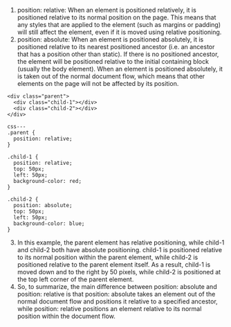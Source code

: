 1. position: relative: When an element is positioned relatively, it is positioned relative to its normal position on the page. This means that any styles that are applied to the element (such as margins or padding) will still affect the element, even if it is moved using relative positioning.
2. position: absolute: When an element is positioned absolutely, it is positioned relative to its nearest positioned ancestor (i.e. an ancestor that has a position other than static). If there is no positioned ancestor, the element will be positioned relative to the initial containing block (usually the body element). When an element is positioned absolutely, it is taken out of the normal document flow, which means that other elements on the page will not be affected by its position.
```
<div class="parent">
  <div class="child-1"></div>
  <div class="child-2"></div>
</div>

css---
.parent {
  position: relative;
}

.child-1 {
  position: relative;
  top: 50px;
  left: 50px;
  background-color: red;
}

.child-2 {
  position: absolute;
  top: 50px;
  left: 50px;
  background-color: blue;
}
```
3. In this example, the parent element has relative positioning, while child-1 and child-2 both have absolute positioning. child-1 is positioned relative to its normal position within the parent element, while child-2 is positioned relative to the parent element itself. As a result, child-1 is moved down and to the right by 50 pixels, while child-2 is positioned at the top left corner of the parent element.
4. So, to summarize, the main difference between position: absolute and position: relative is that position: absolute takes an element out of the normal document flow and positions it relative to a specified ancestor, while position: relative positions an element relative to its normal position within the document flow.
